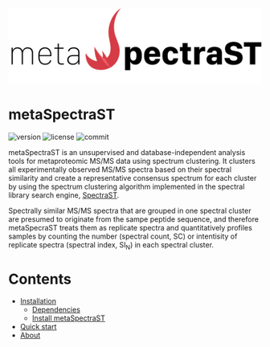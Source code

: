 ![logo](metaSpectraST_logo.png)

# metaSpectraST

![version](https://img.shields.io/badge/metaSpectraST-v0.0-green) ![license](https://img.shields.io/badge/license-MIT-green) ![commit](https://img.shields.io/github/last-commit/bravokid47/metaSpectraST?color=orange)

metaSpectraST is an unsupervised and database-independent analysis tools for metaproteomic MS/MS data using spectrum clustering. It clusters all experimentally observed MS/MS spectra based on their spectral similarity and create a representative consensus spectrum for each cluster by using the spectrum clustering algorithm implemented in the spectral library search engine, [SpectraST](http://tools.proteomecenter.org/wiki/index.php?title=Software:SpectraST). 

Spectrally similar MS/MS spectra that are grouped in one spectral cluster are presumed to originate from the sampe peptide sequence, and therefore metaSpecraST treats them as replicate spectra and quantitatively profiles samples by counting the number (spectral count, SC) or intentisity of replicate spectra (spectral index, SI<sub>N</sub>) in each spectral cluster.

# Contents
- [Installation]()
  - [Dependencies]()
  - [Install metaSpectraST]()
- [Quick start]()
- [About]()
